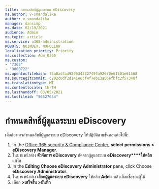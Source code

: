 ```yaml
---
title: กําหนดสิทธิ์ผู้ดูแลระบบ eDiscovery
ms.author: v-smandalika
author: v-smandalika
manager: dansimp
ms.date: 02/19/2021
audience: Admin
ms.topic: article
ms.service: o365-administration
ROBOTS: NOINDEX, NOFOLLOW
localization_priority: Priority
ms.collection: Adm_O365
ms.custom:
- "7363"
- "9000722"
ms.openlocfilehash: 73a0ad4ad9296343327494a92670e61501e61568
ms.sourcegitcommit: c202c0df2d141e63f4f7eb13a56efbfc2f57348f
ms.translationtype: MT
ms.contentlocale: th-TH
ms.lasthandoff: 03/05/2021
ms.locfileid: "50527634"
---
```

# <a name="assign-ediscovery-administrator-permissions"></a>กําหนดสิทธิ์ผู้ดูแลระบบ eDiscovery

เมื่อต้องการกําหนดสิทธิ์ผู้ดูแลระบบ eDiscovery ให้ปฏิบัติตามขั้นตอนต่อไปนี้:

1. In the [Office 365 security & Compliance Center,](https://sip.protection.office.com/) **select permissions > eDiscovery Manager**.
2. ในบานหน้าต่าง **ตัวจัดการ eDiscovery** ถัดจากผู้ดูแลระบบ **eDiscovery****ให้คลิก** แก้ไข
3. In the **Editing Choose eDiscovery Administrator** pane, click Choose **eDiscovery Administrator**.
4. ในบานหน้าต่าง **เลือกผู้ดูแลระบบ eDiscovery** ให้คลิก **Add+** แล้วเลือกชื่อของผู้ใช้
5. เลือก **>เสร็จสิ้น >บันทึก**